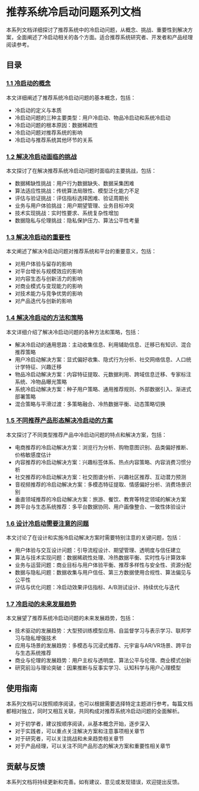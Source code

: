 # 推荐系统冷启动问题系列文档

本系列文档详细探讨了推荐系统中的冷启动问题，从概念、挑战、重要性到解决方案，全面阐述了冷启动相关的各个方面。适合推荐系统研究者、开发者和产品经理阅读参考。

## 目录

### [1.1 冷启动的概念](./1.1_冷启动的概念.md)

本文详细阐述了推荐系统冷启动问题的基本概念，包括：

- 冷启动的定义与本质
- 冷启动问题的三种主要类型：用户冷启动、物品冷启动和系统冷启动
- 冷启动问题的根本原因：数据稀疏性
- 冷启动问题对推荐系统的影响
- 冷启动与推荐系统其他环节的关系

### [1.2 解决冷启动面临的挑战](./1.2_解决冷启动面临的挑战.md)

本文探讨了在解决推荐系统冷启动问题时面临的主要挑战，包括：

- 数据稀缺性挑战：用户行为数据缺失、数据采集困难
- 算法适应性挑战：传统算法局限性、模型泛化能力不足
- 评估与验证挑战：评估指标选择困难、验证周期长
- 业务与用户体验挑战：用户期望管理、业务目标冲突
- 技术实现挑战：实时性要求、系统复杂性增加
- 数据隐私与伦理挑战：隐私保护压力、算法公平性考量

### [1.3 解决冷启动的重要性](./1.3_解决冷启动的重要性.md)

本文阐述了解决冷启动问题对推荐系统和平台的重要意义，包括：

- 对用户体验与留存的影响
- 对平台增长与规模效应的影响
- 对内容生态与创新活力的影响
- 对商业模式与变现能力的影响
- 对技术能力与竞争优势的影响
- 对产品迭代与创新的影响

### [1.4 解决冷启动的方法和策略](./1.4_解决冷启动的方法和策略.md)

本文详细介绍了解决冷启动问题的各种方法和策略，包括：

- 解决冷启动的通用思路：主动收集信息、利用辅助信息、迁移已有知识、混合推荐策略
- 用户冷启动解决方案：显式偏好收集、隐式行为分析、社交网络信息、人口统计学特征、兴趣迁移
- 物品冷启动解决方案：内容特征提取、元数据利用、跨域信息迁移、专家标注系统、冷物品曝光策略
- 系统冷启动解决方案：种子用户策略、通用推荐规则、外部数据引入、渐进式部署策略
- 混合策略与平滑过渡：多策略融合、冷热数据平衡、动态策略切换

### [1.5 不同推荐产品形态解决冷启动的方案](./1.5_不同推荐产品形态解决冷启动的方案.md)

本文探讨了不同类型推荐产品中冷启动问题的特点和解决方案，包括：

- 电商推荐的冷启动解决方案：浏览行为分析、购物意图识别、品类偏好推断、价格敏感度估计
- 内容推荐的冷启动解决方案：兴趣标签体系、热点内容策略、内容消费习惯分析
- 社交推荐的冷启动解决方案：社交图谱分析、兴趣社区推荐、互动潜力预测
- 音视频推荐的冷启动解决方案：多模态特征提取、情感偏好分析、消费场景识别
- 垂直领域推荐的冷启动解决方案：旅游、餐饮、教育等特定领域的解决方案
- 跨平台与生态系统推荐：多平台数据协同、用户画像整合、一致性体验设计

### [1.6 设计冷启动需要注意的问题](./1.6_设计冷启动需要注意的问题.md)

本文讨论了在设计和实施冷启动解决方案时需要特别注意的关键问题，包括：

- 用户体验与交互设计问题：引导流程设计、期望管理、透明度与信任建立
- 算法与技术实现问题：数据稀疏性处理、冷热数据平衡、实时性与计算效率
- 业务与运营问题：商业目标与用户体验平衡、推荐多样性与安全性、资源分配
- 数据与隐私问题：数据收集与用户信任、第三方数据使用合规性、算法偏见与公平性
- 评估与优化问题：冷启动效果评估指标、A/B测试设计、持续优化与迭代

### [1.7 冷启动的未来发展趋势](./1.7_冷启动的未来发展趋势.md)

本文展望了推荐系统冷启动问题的未来发展趋势，包括：

- 技术驱动的发展趋势：大型预训练模型应用、自监督学习与表示学习、联邦学习与隐私增强技术
- 应用与场景的发展趋势：多模态与沉浸式推荐、元宇宙与AR/VR场景、跨平台与生态系统推荐
- 商业与伦理的发展趋势：用户主权与透明度、算法公平与伦理、商业模式创新
- 研究前沿与理论突破：因果推断与反事实学习、认知科学与用户心理模型

## 使用指南

本系列文档可以按照顺序阅读，也可以根据需要选择特定主题进行参考。每篇文档都相对独立，同时又相互关联，共同构成对推荐系统冷启动问题的全面解析。

- 对于初学者，建议按顺序阅读，从基本概念开始，逐步深入
- 对于实践者，可以重点关注解决方案和注意事项相关章节
- 对于研究者，可以关注挑战和未来趋势相关章节
- 对于产品经理，可以关注不同产品形态的解决方案和重要性相关章节

## 贡献与反馈

本系列文档将持续更新和完善。如有建议、意见或发现错误，欢迎提出反馈。